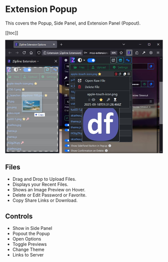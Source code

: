 # Extension Popup

This covers the Popup, Side Panel, and Extension Panel (Popout).

[[toc]]

![Popup](https://raw.githubusercontent.com/smashedr/repo-images/refs/heads/master/zipline/extension/docs/popup.jpg)

## Files

- Drag and Drop to Upload Files.
- Displays your Recent Files.
- Shows an Image Preview on Hover.
- Delete or Edit Password or Favorite.
- Copy Share Links or Download.

## Controls

- Show in Side Panel
- Popout the Popup
- Open Options
- Toggle Previews
- Change Theme
- Links to Server
